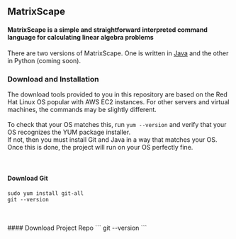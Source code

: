 ## MatrixScape
#### MatrixScape is a simple and straightforward interpreted command language for calculating linear algebra problems

There are two versions of MatrixScape. One is written in [Java](https://github.com/JCurran0499/MatrixScape/tree/master/Java/MatrixScape) and the other in Python (coming soon).

### Download and Installation

The download tools provided to you in this repository are based on the Red Hat Linux OS popular with AWS EC2 instances. For other servers and virtual machines, the commands may be slightly different. <br/> <br/>
To check that your OS matches this, run `yum --version` and verify that your OS recognizes the YUM package installer. <br/>
If not, then you must install Git and Java in a way that matches your OS. Once this is done, the project will run on your OS perfectly fine. 
<br/>
<br/>
<br/>
#### Download Git
```
sudo yum install git-all
git --version
```

<br/>
<br/>
#### Download Project Repo
```
git --version
```
